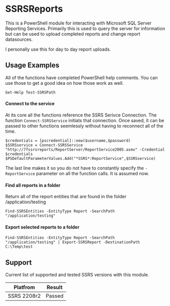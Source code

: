 # SSRSReports

This is a PowerShell module for interacting with Microsoft SQL Server Reporting Services. Primarily this is used to query the server for information but can be used to upload completed reports and change report datasources. 

I personally use this for day to day report uploads. 

## Usage Examples

All of the functions have completed PowerShell help comments. You can use those to get a good idea on how those work as well. 

`Get-Help Test-SSRSPath`

#### Connect to the service

At its core all the functions reference the SSRS Serivce Connection. The function `Connect-SSRSService` initiats that connection. Once saved, it can be passed to other functions seemlessly without having to reconnect all of the time. 

    $credentials = [pscredential]::new($username,$password)
    $SSRSservice = Connect-SSRSService "http://7fssrsreports/ReportServer/ReportService2005.asmx" -Credential $credentials
    $PSDefaultParameterValues.Add("*SSRS*:ReportService",$SSRSservice)

The last line makes it so you do not have to constantly specify the `-ReportService` parameter on all the function calls. It is assumed now.

#### Find all reports in a folder

Return all of the report entities that are found in the folder /application/testing

    Find-SSRSEntities -EntityType Report -SearchPath "/application/testing" 
    
#### Export selected reports to a folder
    
    Find-SSRSEntities -EntityType Report -SearchPath "/application/testing" | Export-SSRSReport -DestinationPath C:\Temp\test

## Support

Current list of supported and tested SSRS versions with this module. 

Platfrom | Result |
---- | ---- | 
SSRS 2208r2  | Passed | 
